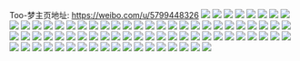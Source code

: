 Too-梦主页地址: https://weibo.com/u/5799448326 
![](https://wx4.sinaimg.cn/mw2000/006ktTr8ly1h8iu941g2qj31bg1pnqkp.jpg) 
![](https://wx4.sinaimg.cn/mw2000/006ktTr8ly1h8iu97qdpqj32dc35s1ky.jpg) 
![](https://wx4.sinaimg.cn/mw2000/006ktTr8ly1h83gcmjpenj33402c0qv6.jpg) 
![](https://wx4.sinaimg.cn/mw2000/006ktTr8ly1h83gcoi9lgj33402c0kjm.jpg) 
![](https://wx4.sinaimg.cn/mw2000/006ktTr8ly1h69zkjyx4ij30n00uown7.jpg) 
![](https://wx4.sinaimg.cn/mw2000/006ktTr8ly1h69zkj2ifoj30n00uowno.jpg) 
![](https://wx4.sinaimg.cn/mw2000/006ktTr8ly1h5w403xzcjj30n00uo7bx.jpg) 
![](https://wx4.sinaimg.cn/mw2000/006ktTr8ly1h5w404t53bj30n00uoahl.jpg) 
![](https://wx4.sinaimg.cn/mw2000/006ktTr8ly1h1mc5ksu6cj30n00uothk.jpg) 
![](https://wx4.sinaimg.cn/mw2000/006ktTr8ly1h1fecpc95aj32c0355qv6.jpg) 
![](https://wx4.sinaimg.cn/mw2000/006ktTr8ly1h1fecizlqtj30lu0vjqaa.jpg) 
![](https://wx4.sinaimg.cn/mw2000/006ktTr8ly1h1fecv370gj32c0347b2b.jpg) 
![](https://wx4.sinaimg.cn/mw2000/006ktTr8ly1h1fed0n9hlj32c033zhdu.jpg) 
![](https://wx4.sinaimg.cn/mw2000/006ktTr8ly1h1bujir4ojj30n00uo7cr.jpg) 
![](https://wx4.sinaimg.cn/mw2000/006ktTr8ly1h0z7pp7ic6j30n00uo112.jpg) 
![](https://wx4.sinaimg.cn/mw2000/006ktTr8ly1h0z7pog6ltj30n00uodny.jpg) 
![](https://wx4.sinaimg.cn/mw2000/006ktTr8ly1h0s1y8i36kj30n00uoai7.jpg) 
![](https://wx4.sinaimg.cn/mw2000/006ktTr8ly1h0iyc818pcj30n00uo10h.jpg) 
![](https://wx4.sinaimg.cn/mw2000/006ktTr8ly1h0ava5hh8qj30n00uon6j.jpg) 
![](https://wx4.sinaimg.cn/mw2000/006ktTr8ly1h0ava4m7gbj30n00uoahz.jpg) 
![](https://wx4.sinaimg.cn/mw2000/006ktTr8ly1gyq5oypmjfj30n00uo7c2.jpg) 
![](https://wx4.sinaimg.cn/mw2000/006ktTr8ly1gyq5oz8e42j30n00uo47f.jpg) 
![](https://wx4.sinaimg.cn/mw2000/006ktTr8ly1gyq5ozpml7j30n00uo45c.jpg) 
![](https://wx4.sinaimg.cn/mw2000/006ktTr8ly1gyq5ozzsjcj30n00uodmr.jpg) 
![](https://wx4.sinaimg.cn/mw2000/006ktTr8ly1gxq6xj1rjkj32x6296e82.jpg) 
![](https://wx4.sinaimg.cn/mw2000/006ktTr8ly1gxq6xp88u2j32c0340npe.jpg) 
![](https://wx4.sinaimg.cn/mw2000/006ktTr8ly1gxcc7n1qx2j30n00uodjs.jpg) 
![](https://wx4.sinaimg.cn/mw2000/006ktTr8ly1gxcc7p4651j32ds1sc7wi.jpg) 
![](https://wx4.sinaimg.cn/mw2000/006ktTr8ly1gxcc7mk9qqj31eu1sce81.jpg) 
![](https://wx4.sinaimg.cn/mw2000/006ktTr8ly1gx67fjppemj327h2pmhdt.jpg) 
![](https://wx4.sinaimg.cn/mw2000/006ktTr8ly1gx67fl6cn1j32c0340b29.jpg) 
![](https://wx4.sinaimg.cn/mw2000/006ktTr8ly1gx67fhvkeoj32c02c0kjm.jpg) 
![](https://wx4.sinaimg.cn/mw2000/006ktTr8ly1gx67fm0rv1j30k00zkdkb.jpg) 
![](https://wx4.sinaimg.cn/mw2000/006ktTr8ly1gx67i73922j32c0340hdv.jpg) 
![](https://wx4.sinaimg.cn/mw2000/006ktTr8ly1gx67j35mn5j326a2wdb2c.jpg) 
![](https://wx4.sinaimg.cn/mw2000/006ktTr8ly1gwxgswtg23j30n00uogsw.jpg) 
![](https://wx4.sinaimg.cn/mw2000/006ktTr8ly1gwxgsvp93nj30n00uoahh.jpg) 
![](https://wx4.sinaimg.cn/mw2000/006ktTr8ly1gwxgsxyrg7j30n00uw10b.jpg) 
![](https://wx4.sinaimg.cn/mw2000/006ktTr8ly1gwxgszo9qsj30n00uojzn.jpg) 
![](https://wx4.sinaimg.cn/mw2000/006ktTr8ly1gw4mibsbuwj32c0340x6p.jpg) 
![](https://wx4.sinaimg.cn/mw2000/006ktTr8ly1gw4migtlm5j32c0340kjl.jpg) 
![](https://wx4.sinaimg.cn/mw2000/006ktTr8ly1gvjpovsl6vj60n00s0q8s02.jpg) 
![](https://wx4.sinaimg.cn/mw2000/006ktTr8ly1gvjpowebc9j60n00rxtek02.jpg) 
![](https://wx4.sinaimg.cn/mw2000/006ktTr8ly1gvjpovakfkj60nd0sg7c202.jpg) 
![](https://wx4.sinaimg.cn/mw2000/006ktTr8ly1grfumoow98j30n00rztdl.jpg) 
![](https://wx4.sinaimg.cn/mw2000/006ktTr8ly1grfumoyr0zj30n00s0n20.jpg) 
![](https://wx4.sinaimg.cn/mw2000/006ktTr8ly1grfumofeicj30n00ry0x5.jpg) 
![](https://wx4.sinaimg.cn/mw2000/006ktTr8ly1gg2hk6lvykj30n00rpgqf.jpg) 
![](https://wx4.sinaimg.cn/mw2000/006ktTr8ly1gg2hk78omaj30mx0rrdki.jpg) 
![](https://wx4.sinaimg.cn/mw2000/006ktTr8ly1gfqy9wsya4j31ft16nqo8.jpg) 
![](https://wx4.sinaimg.cn/mw2000/006ktTr8ly1gfqy9w5t3bj316o1fvh3h.jpg) 
![](https://wx4.sinaimg.cn/mw2000/006ktTr8ly1gfqy9y4hhpj316o1kwx1u.jpg) 
![](https://wx4.sinaimg.cn/mw2000/006ktTr8ly1gfqy9z501bj316m1fyatn.jpg) 
![](https://wx4.sinaimg.cn/mw2000/006ktTr8ly1gfqya0c5azj316a1fw1kx.jpg) 
![](https://wx4.sinaimg.cn/mw2000/006ktTr8ly1gfqya1i370j32c0340e82.jpg) 
![](https://wx4.sinaimg.cn/mw2000/006ktTr8ly1gfqya2jwztj316m1fp4qp.jpg) 
![](https://wx4.sinaimg.cn/mw2000/006ktTr8ly1gfqya3wi7rj31gc16o7wh.jpg) 
![](https://wx4.sinaimg.cn/mw2000/006ktTr8ly1gfqya4pzokj31nt2ybx6p.jpg) 
![](https://wx4.sinaimg.cn/mw2000/006ktTr8ly1getbe7skbtj316o1kwtyv.jpg) 
![](https://wx4.sinaimg.cn/mw2000/006ktTr8ly1getbe8etknj316m1ftkhw.jpg) 
![](https://wx4.sinaimg.cn/mw2000/006ktTr8ly1g619fp6db2j30p21dctvh.jpg) 
![](https://wx4.sinaimg.cn/mw2000/006ktTr8ly1g619fqfqykj30p31dftw5.jpg) 
![](https://wx4.sinaimg.cn/mw2000/006ktTr8ly1g619frjl3nj31c70p3wx8.jpg) 
![](https://wx4.sinaimg.cn/mw2000/006ktTr8ly1g619fta3jsj30p31dgqnu.jpg) 
![](https://wx4.sinaimg.cn/mw2000/006ktTr8ly1g5siwpdd3cj31ci0p3n2a.jpg) 
![](https://wx4.sinaimg.cn/mw2000/006ktTr8ly1g5siv9rzhej31c30p3wy8.jpg) 
![](https://wx4.sinaimg.cn/mw2000/006ktTr8ly1g5sixdocgoj31c50p4gpo.jpg) 
![](https://wx4.sinaimg.cn/mw2000/006ktTr8ly1g5sivcjmkhj30p31dptto.jpg) 
![](https://wx4.sinaimg.cn/mw2000/006ktTr8ly1g5sivdyu3ij30p31doe28.jpg) 
![](https://wx4.sinaimg.cn/mw2000/006ktTr8ly1g5sivflknvj30p31dvh5z.jpg) 
![](https://wx4.sinaimg.cn/mw2000/006ktTr8ly1g4a8vn982yj31cd0oh7ri.jpg) 
![](https://wx4.sinaimg.cn/mw2000/006ktTr8ly1g4a8vnpfc3j31cc0p3qom.jpg) 
![](https://wx4.sinaimg.cn/mw2000/006ktTr8ly1g4a8vo0kqyj31b90ox4k4.jpg) 
![](https://wx4.sinaimg.cn/mw2000/006ktTr8ly1g4a8vof802j30x60ouqhi.jpg) 
![](https://wx4.sinaimg.cn/mw2000/006ktTr8ly1g3tyv4o4ydj30ox0wf14f.jpg) 
![](https://wx4.sinaimg.cn/mw2000/006ktTr8ly1g3tyvet1e8j30p30wf16d.jpg) 
